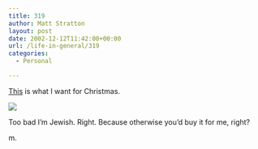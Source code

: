 ```yaml
---
title: 319
author: Matt Stratton
layout: post
date: 2002-12-12T11:42:00+00:00
url: /life-in-general/319
categories:
  - Personal

---
```

[This][1] is what I want for Christmas.

![][2]

Too bad I&#8217;m Jewish. Right. Because otherwise you&#8217;d buy it for me, right?

m.

 [1]: http://www.panasonic.com/PBDS/subcat/Products/cams_ccorders/f_ag-dvx100.html
 [2]: http://www.panasonic.com/PBDS/subcat/Products/cams_ccorders/img/AG-DVX100Main.jpg